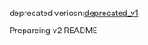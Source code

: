 deprecated veriosn:[deprecated_v1](https://github.com/asdjgfr/operationRecord/tree/deprecated_v1)

Prepareing v2 README
